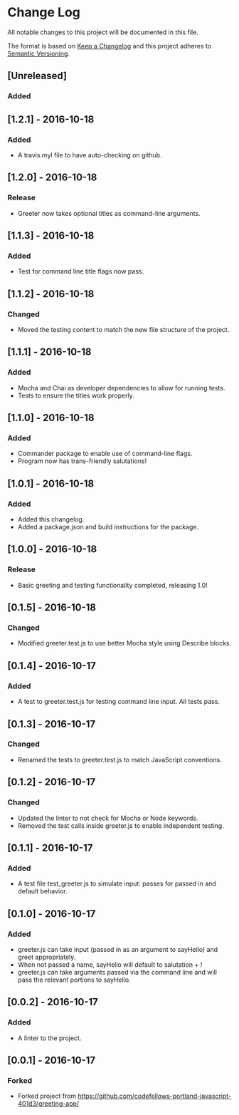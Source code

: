 # Change Log
All notable changes to this project will be documented in this file.

The format is based on [Keep a Changelog](http://keepachangelog.com/)
and this project adheres to [Semantic Versioning](http://semver.org/).

## [Unreleased]
### Added

## [1.2.1] - 2016-10-18
### Added
- A travis.myl file to have auto-checking on github.

## [1.2.0] - 2016-10-18
### Release
- Greeter now takes optional titles as command-line arguments.

## [1.1.3] - 2016-10-18
### Added
- Test for command line title flags now pass.

## [1.1.2] - 2016-10-18
### Changed
- Moved the testing content to match the new file structure of the project.

## [1.1.1] - 2016-10-18
### Added
- Mocha and Chai as developer dependencies to allow for running tests.
- Tests to ensure the titles work properly.

## [1.1.0] - 2016-10-18
### Added
- Commander package to enable use of command-line flags.
- Program now has trans-friendly salutations!

## [1.0.1] - 2016-10-18
### Added
- Added this changelog.
- Added a package.json and build instructions for the package.

## [1.0.0] - 2016-10-18
### Release
- Basic greeting and testing functionality completed, releasing 1.0!

## [0.1.5] - 2016-10-18
### Changed
- Modified greeter.test.js to use better Mocha style using Describe blocks.

## [0.1.4] - 2016-10-17
### Added
- A test to greeter.test.js for testing command line input. All tests pass.

## [0.1.3] - 2016-10-17
### Changed
- Renamed the tests to greeter.test.js to match JavaScript conventions.

## [0.1.2] - 2016-10-17
### Changed
- Updated the linter to not check for Mocha or Node keywords.
- Removed the test calls inside greeter.js to enable independent testing.

## [0.1.1] - 2016-10-17
### Added
- A test file test_greeter.js to simulate input: passes for passed in and default behavior.

## [0.1.0] - 2016-10-17
### Added
- greeter.js can take input (passed in as an argument to sayHello) and greet appropriately.
- When not passed a name, sayHello will default to salutation + !
- greeter.js can take arguments passed via the command line and will pass the relevant portions to sayHello.

## [0.0.2] - 2016-10-17
### Added
- A linter to the project.

## [0.0.1] - 2016-10-17
### Forked
- Forked project from https://github.com/codefellows-portland-javascript-401d3/greeting-app/


